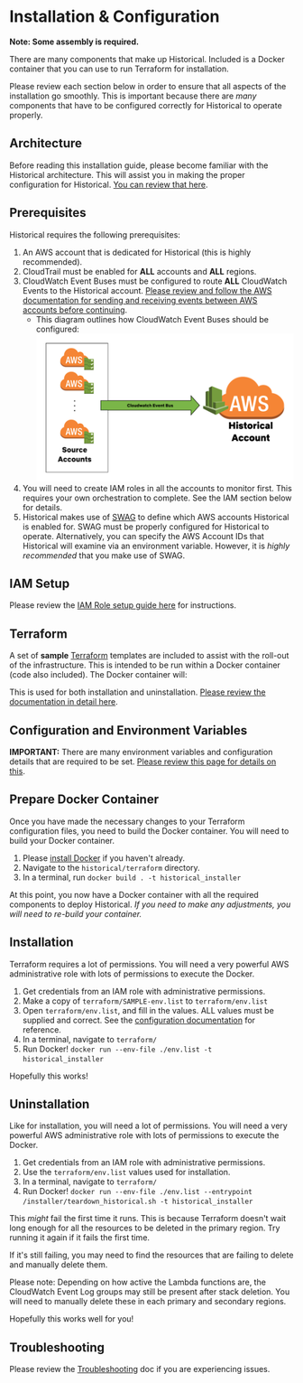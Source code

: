 # Installation & Configuration
**Note: Some assembly is required.**

There are many components that make up Historical. Included is a Docker container that you can use to run Terraform for installation.

Please review each section below in order to ensure that all aspects of the installation go smoothly. This is important because there are _many_ components that have to be configured correctly for Historical to operate properly.

## Architecture
Before reading this installation guide, please become familiar with the Historical architecture. This will assist you in making the proper configuration for Historical. [You can review that here](../architecture.md).

## Prerequisites
Historical requires the following prerequisites:

1. An AWS account that is dedicated for Historical (this is highly recommended).
1. CloudTrail must be enabled for **ALL** accounts and **ALL** regions.
1. CloudWatch Event Buses must be configured to route **ALL** CloudWatch Events to the Historical account. [Please review and follow the AWS documentation for sending and receiving events between AWS accounts before continuing](https://docs.aws.amazon.com/AmazonCloudWatch/latest/events/CloudWatchEvents-CrossAccountEventDelivery.html).
    - This diagram outlines how CloudWatch Event Buses should be configured:
    <a href="../img/cw-events.png"><img src="../img/cw-events.png"></a>
1. You will need to create IAM roles in all the accounts to monitor first. This requires your own orchestration to complete. See the IAM section below for details.
1. Historical makes use of [SWAG](https://github.com/Netflix-Skunkworks/swag-client) to define which AWS accounts Historical is enabled for. SWAG must be properly configured for Historical to operate. Alternatively, you can specify the AWS Account IDs that Historical will examine via an environment variable. However, it is _highly recommended_ that you make use of SWAG.

## IAM Setup
Please review the [IAM Role setup guide here](iam.md) for instructions.

## Terraform
A set of **sample** [Terraform](https://terraform.io) templates are included to assist with the roll-out of the infrastructure. This is intended to be run within a Docker container (code also included). The Docker container will:

This is used for both installation and uninstallation. [Please review the documentation in detail here](terraform.md).

## Configuration and Environment Variables
**IMPORTANT:** There are many environment variables and configuration details that are required to be set. [Please review this page for details on this](configuration.md).

## Prepare Docker Container
Once you have made the necessary changes to your Terraform configuration files, you need to build the Docker container. You will need to build your Docker container.

1. Please [install Docker](https://www.docker.com/get-started) if you haven't already.
1. Navigate to the `historical/terraform` directory.
1. In a terminal, run `docker build . -t historical_installer`

At this point, you now have a Docker container with all the required components to deploy Historical. _If you need to make any adjustments, you will need to re-build your container._

## Installation
Terraform requires a lot of permissions. You will need a very powerful AWS administrative role with lots of permissions to execute the Docker.

1. Get credentials from an IAM role with administrative permissions.
1. Make a copy of `terraform/SAMPLE-env.list` to `terraform/env.list`
1. Open `terraform/env.list`, and fill in the values. ALL values must be supplied and correct. See the [configuration documentation](configuration.md#docker-installer-specific-fields) for reference.
1. In a terminal, navigate to `terraform/`
1. Run Docker! `docker run --env-file ./env.list -t historical_installer`

Hopefully this works!

## Uninstallation
Like for installation, you will need a lot of permissions. You will need a very powerful AWS administrative role with lots of permissions to execute the Docker.

1. Get credentials from an IAM role with administrative permissions.
1. Use the `terraform/env.list` values used for installation.
1. In a terminal, navigate to `terraform/`
1. Run Docker! `docker run --env-file ./env.list --entrypoint /installer/teardown_historical.sh -t historical_installer`

This *might* fail the first time it runs. This is because Terraform doesn't wait long enough for all the resources to be deleted in the primary region. Try running it again if it fails the first time.

If it's still failing, you may need to find the resources that are failing to delete and manually delete them.

Please note: Depending on how active the Lambda functions are, the CloudWatch Event Log groups may still be present after stack deletion. You will need to manually delete these in each primary and secondary regions.

Hopefully this works well for you!

## Troubleshooting
Please review the [Troubleshooting](../troubleshooting) doc if you are experiencing issues.
